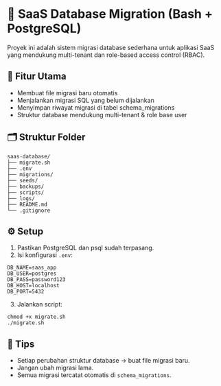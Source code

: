 # 🧱 SaaS Database Migration (Bash + PostgreSQL)

Proyek ini adalah sistem migrasi database sederhana untuk aplikasi SaaS yang mendukung multi-tenant dan role-based access control (RBAC).

## 🚀 Fitur Utama
- Membuat file migrasi baru otomatis
- Menjalankan migrasi SQL yang belum dijalankan
- Menyimpan riwayat migrasi di tabel schema_migrations
- Struktur database mendukung multi-tenant & role base user

## 🗂️ Struktur Folder
```
saas-database/
├── migrate.sh
├── .env
├── migrations/
├── seeds/
├── backups/
├── scripts/
├── logs/
├── README.md
└── .gitignore
```

## ⚙️ Setup
1. Pastikan PostgreSQL dan psql sudah terpasang.
2. Isi konfigurasi `.env`:
```
DB_NAME=saas_app
DB_USER=postgres
DB_PASS=password123
DB_HOST=localhost
DB_PORT=5432
```
3. Jalankan script:
```
chmod +x migrate.sh
./migrate.sh
```

## 💾 Tips
- Setiap perubahan struktur database → buat file migrasi baru.
- Jangan ubah migrasi lama.
- Semua migrasi tercatat otomatis di `schema_migrations`.
